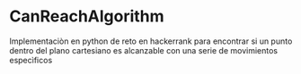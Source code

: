 # CanReachAlgorithm
Implementaciòn en python de reto en hackerrank para encontrar si un punto dentro del plano cartesiano es alcanzable con una serie de movimientos especìficos
